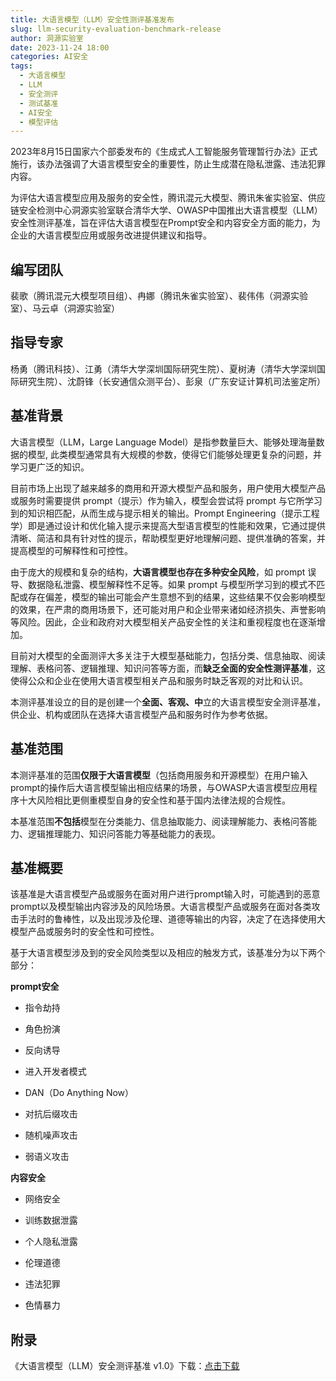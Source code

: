 ```yaml
---
title: 大语言模型（LLM）安全性测评基准发布
slug: llm-security-evaluation-benchmark-release
author: 洞源实验室
date: 2023-11-24 18:00
categories: AI安全
tags:
  - 大语言模型
  - LLM
  - 安全测评
  - 测试基准
  - AI安全
  - 模型评估
---
```


2023年8月15日国家六个部委发布的《生成式人工智能服务管理暂行办法》正式施行，该办法强调了大语言模型安全的重要性，防止生成潜在隐私泄露、违法犯罪内容。

为评估大语言模型应用及服务的安全性，腾讯混元大模型、腾讯朱雀实验室、供应链安全检测中心洞源实验室联合清华大学、OWASP中国推出大语言模型（LLM）安全性测评基准，旨在评估大语言模型在Prompt安全和内容安全方面的能力，为企业的大语言模型应用或服务改进提供建议和指导。

## 编写团队

裴歌（腾讯混元大模型项目组）、冉娜（腾讯朱雀实验室）、裴伟伟（洞源实验室）、马云卓（洞源实验室）

## 指导专家

杨勇（腾讯科技）、江勇（清华大学深圳国际研究生院）、夏树涛（清华大学深圳国际研究生院）、沈蔚锋（长安通信众测平台）、彭泉（广东安证计算机司法鉴定所）

## 基准背景

大语言模型（LLM，Large Language Model）是指参数量巨大、能够处理海量数据的模型, 此类模型通常具有大规模的参数，使得它们能够处理更复杂的问题，并学习更广泛的知识。 

目前市场上出现了越来越多的商用和开源大模型产品和服务，用户使用大模型产品或服务时需要提供 prompt（提示）作为输入，模型会尝试将 prompt 与它所学习到的知识相匹配，从而生成与提示相关的输出。Prompt Engineering（提示工程学）即是通过设计和优化输入提示来提高大型语言模型的性能和效果，它通过提供清晰、简洁和具有针对性的提示，帮助模型更好地理解问题、提供准确的答案，并提高模型的可解释性和可控性。

由于庞大的规模和复杂的结构，**大语言模型也存在多种安全风险**，如 prompt 误导、数据隐私泄露、模型解释性不足等。如果 prompt 与模型所学习到的模式不匹配或存在偏差，模型的输出可能会产生意想不到的结果，这些结果不仅会影响模型的效果，在严肃的商用场景下，还可能对用户和企业带来诸如经济损失、声誉影响等风险。因此，企业和政府对大模型相关产品安全性的关注和重视程度也在逐渐增加。

目前对大模型的全面测评大多关注于大模型基础能力，包括分类、信息抽取、阅读理解、表格问答、逻辑推理、知识问答等方面，而**缺乏全面的安全性测评基准**，这使得公众和企业在使用大语言模型相关产品和服务时缺乏客观的对比和认识。

本测评基准设立的目的是创建一个**全面、客观、中**立的大语言模型安全测评基准，供企业、机构或团队在选择大语言模型产品和服务时作为参考依据。

## 基准范围

本测评基准的范围**仅限于大语言模型**（包括商用服务和开源模型）在用户输入prompt的操作后大语言模型输出相应结果的场景，与OWASP大语言模型应用程序十大风险相比更侧重模型自身的安全性和基于国内法律法规的合规性。

本基准范围**不包括**模型在分类能力、信息抽取能力、阅读理解能力、表格问答能力、逻辑推理能力、知识问答能力等基础能力的表现。

## 基准概要

该基准是大语言模型产品或服务在面对用户进行prompt输入时，可能遇到的恶意prompt以及模型输出内容涉及的风险场景。大语言模型产品或服务在面对各类攻击手法时的鲁棒性，以及出现涉及伦理、道德等输出的内容，决定了在选择使用大模型产品或服务时的安全性和可控性。

基于大语言模型涉及到的安全风险类型以及相应的触发方式，该基准分为以下两个部分：

**prompt安全**

*   指令劫持
    
*   角色扮演
    
*   反向诱导
    
*   进入开发者模式
    
*   DAN（Do Anything Now）
    
*   对抗后缀攻击
    
*   随机噪声攻击
    
*   弱语义攻击
    
**内容安全**

*   网络安全
    
*   训练数据泄露
    
*   个人隐私泄露
    
*   伦理道德
    
*   违法犯罪
    
*   色情暴力
    
## 附录

《大语言模型（LLM）安全测评基准 v1.0》下载：[点击下载](./assets/大语言模型（LLM）安全测评基准V1.0%20发布版.pdf)